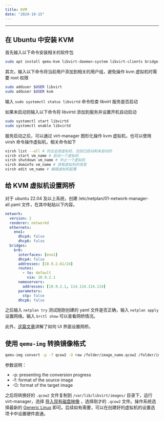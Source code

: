 ```yaml
---
title: KVM
date: "2024-10-15"
---
```


---

## 在 Ubuntu 中安装 KVM

首先输入以下命令安装相关的软件包

```bash
sudo apt install qemu-kvm libvirt-daemon-system libvirt-clients bridge-utils virt-manager
```

其次，输入以下命令将当前用户添加到相关的用户组，避免操作 kvm 虚拟机时需要 root 权限

```bash
sudo adduser $USER libvirt
sudo adduser $USER kvm
```

输入 `sudo systemctl status libvirtd` 命令检查 libvirt 服务是否启动

如果未启动则输入以下命令将 libvirtd 添加到服务并设置开机自动启动

```bash
sudo systemctl start libvirtd
sudo systemctl enable libvirtd
```

服务启动之后，可以通过 virt-manager 图形化操作 kvm 虚拟机，也可以使用 virsh 命令操作虚拟机，相关命令如下

```bash
virsh list --all # 列出全部虚拟机，包括已启动和未启动的
virsh start vm_name # 启动一个虚拟机
virsh shutdown vm_name # 中止一个虚拟机
virsh dominfo vm_name # 获取虚拟机的信息
virsh edit vm_name # 编辑虚拟机配置
```

## 给 KVM 虚拟机设置网桥

对于 ubuntu 22.04 及以上系统，创建 /etc/netplan/01-network-manager-all.yaml 文件，在其中粘贴以下内容。

```yaml
network:
  version: 2
  renderer: networkd
  ethernets:
    eno1:
      dhcp4: false
      dhcp6: false
  bridges:
    br0:
      interfaces: [eno1]
      dhcp4: false
      addresses: [10.9.2.61/24]
      routes:
        - to: default
          via: 10.9.2.1
      nameservers:
        addresses: [10.9.2.1, 114.114.114.114]
      parameters:
        stp: false
      dhcp6: false
```

之后输入 `netplan try` 测试刚刚创建的 yaml 文件是否正确，输入 `netplan apply` 设置网络。输入 `brctl show` 可以查看网桥情况。

此外，[这篇文章](https://www.cnblogs.com/whjblog/p/17213359.html)讲解了如何 UI 界面设置网桥。

## 使用 `qemu-img` 转换镜像格式

```bash
qemu-img convert -p -f qcow2 -O raw /folder/image_name.qcow2 /folder/image_name.raw
```

参数说明：

- -p: presenting the conversion progress
- -f: format of the source image
- -O: format of the target image

之后将转换好的 `.qcow2` 文件复制到 `/var/lib/libvirt/images/` 目录下，运行 virt-manager，选择 <u>导入现有磁盘映像</u> ，选择刚才的 `.qcow2` 文件。操作系统选择最新的 <u>Generic Linux</u> 即可。后续如有需要，可以在创建好的虚拟机的设置选项卡中设置硬件直通。
